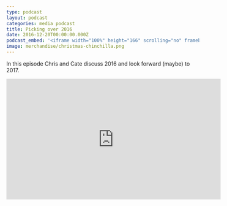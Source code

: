 ```yaml
---
type: podcast
layout: podcast
categories: media podcast
title: Picking over 2016
date: 2016-12-20T00:00:00.000Z
podcast_embed: '<iframe width="100%" height="166" scrolling="no" frameborder="no" src="https://w.soundcloud.com/player/?url=https%3A//api.soundcloud.com/tracks/298613438&amp;color=ff5500&amp;auto_play=false&amp;hide_related=false&amp;show_comments=true&amp;show_user=true&amp;show_reposts=false"></iframe>'
image: merchandise/christmas-chinchilla.png
---
```


In this episode Chris and Cate discuss 2016 and look forward (maybe) to 2017.

<iframe width="560" height="315" src="https://www.youtube.com/embed/RVFpPT82lDE" frameborder="0" allowfullscreen="">

## Articles mentioned

- [How close are we to the robotic human heart?](http://readwrite.com/2016/09/07/how-close-are-we-to-the-robotic-human-heart-dt4/)
- [How the internet of crops is solving the issue of food waste](http://readwrite.com/2016/12/06/how-the-internet-of-crops-is-solving-the-issue-of-food-waste-il1/)
- [Is a digital pill the key to inflight customer service?](http://readwrite.com/2016/12/09/is-a-digital-pill-the-key-to-in-flight-customer-service-hl1/)
- [How modular IoT Technoligy will help manage thunderstorm asthma](https://nexpaq.com/blog/how-modular-iot-technology-will-help-manage-thunderstorm-asthma/)
